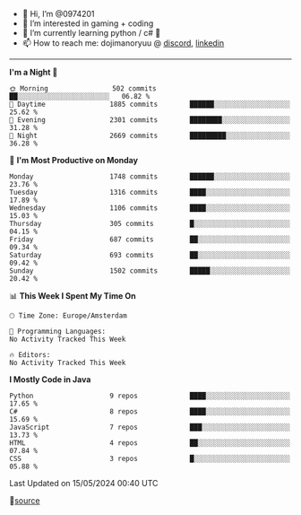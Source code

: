 - 👋 Hi, I’m @0974201
- 👀 I’m interested in gaming + coding
- 🌱 I’m currently learning python / c# 🐍
- 📫 How to reach me: dojimanoryuu @ [discord](https://discord.com "please let me know that you found me on github"), [linkedin](https://www.linkedin.com/in/sonprakiki/)  

<!---
0974201/0974201 is a ✨ special ✨ repository because its `README.md` (this file) appears on your GitHub profile.
You can click the Preview link to take a look at your changes.
--->

----
<!--START_SECTION:waka-->
**I'm a Night 🦉** 

```text
🌞 Morning                502 commits         ██░░░░░░░░░░░░░░░░░░░░░░░   06.82 % 
🌆 Daytime                1885 commits        ██████░░░░░░░░░░░░░░░░░░░   25.62 % 
🌃 Evening                2301 commits        ████████░░░░░░░░░░░░░░░░░   31.28 % 
🌙 Night                  2669 commits        █████████░░░░░░░░░░░░░░░░   36.28 % 
```
📅 **I'm Most Productive on Monday** 

```text
Monday                   1748 commits        ██████░░░░░░░░░░░░░░░░░░░   23.76 % 
Tuesday                  1316 commits        ████░░░░░░░░░░░░░░░░░░░░░   17.89 % 
Wednesday                1106 commits        ████░░░░░░░░░░░░░░░░░░░░░   15.03 % 
Thursday                 305 commits         █░░░░░░░░░░░░░░░░░░░░░░░░   04.15 % 
Friday                   687 commits         ██░░░░░░░░░░░░░░░░░░░░░░░   09.34 % 
Saturday                 693 commits         ██░░░░░░░░░░░░░░░░░░░░░░░   09.42 % 
Sunday                   1502 commits        █████░░░░░░░░░░░░░░░░░░░░   20.42 % 
```


📊 **This Week I Spent My Time On** 

```text
🕑︎ Time Zone: Europe/Amsterdam

💬 Programming Languages: 
No Activity Tracked This Week

🔥 Editors: 
No Activity Tracked This Week
```

**I Mostly Code in Java** 

```text
Python                   9 repos             ████░░░░░░░░░░░░░░░░░░░░░   17.65 % 
C#                       8 repos             ████░░░░░░░░░░░░░░░░░░░░░   15.69 % 
JavaScript               7 repos             ███░░░░░░░░░░░░░░░░░░░░░░   13.73 % 
HTML                     4 repos             ██░░░░░░░░░░░░░░░░░░░░░░░   07.84 % 
CSS                      3 repos             █░░░░░░░░░░░░░░░░░░░░░░░░   05.88 % 
```




 Last Updated on 15/05/2024 00:40 UTC
<!--END_SECTION:waka-->
🔗[source](https://github.com/anmol098/waka-readme-stats/)
